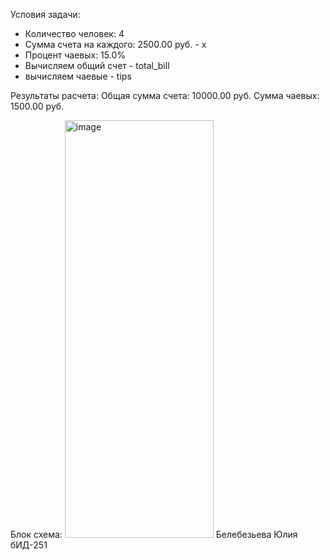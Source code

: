 Условия задачи:
- Количество человек: 4
- Сумма счета на каждого: 2500.00 руб. - x
- Процент чаевых: 15.0%
- Вычисляем общий счет - total_bill
- вычисляем чаевые - tips

Результаты расчета:
Общая сумма счета: 10000.00 руб.
Сумма чаевых: 1500.00 руб.

Блок схема:
<img width="238" height="668" alt="image" src="https://github.com/user-attachments/assets/924698ea-07ed-410e-9053-3d2ebd4d91d1" />
Белебезьева Юлия бИД-251
